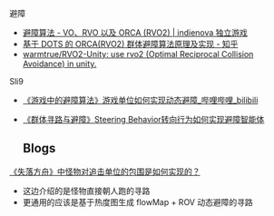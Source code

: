 

避障

* [避障算法 - VO、RVO 以及 ORCA (RVO2) | indienova 独立游戏](https://indienova.com/indie-game-development/vo-rvo-orca/)
* [基于 DOTS 的 ORCA(RVO2) 群体避障算法原理及实现 - 知乎](https://zhuanlan.zhihu.com/p/669426124)
* [warmtrue/RVO2-Unity: use rvo2 (Optimal Reciprocal Collision Avoidance) in unity.](https://github.com/warmtrue/RVO2-Unity)

Sli9

- [《游戏中的避障算法》游戏单位如何实现动态避障_哔哩哔哩_bilibili](https://www.bilibili.com/video/BV1Nb421n7qJ?spm_id_from=333.788.videopod.sections&vd_source=ebf06d572d5366b5ef7bc5032fefb08d)
- [《群体寻路与避障》Steering Behavior转向行为如何实现避障智能体](https://www.bilibili.com/video/BV1yCqfYuEh1?spm_id_from=333.1387.favlist.content.click)


  ## Blogs

[《失落方舟》中怪物对追击单位的包围是如何实现的？](https://mp.weixin.qq.com/s/dRI3UbcUEPC47X0mH2jAow)

- 这边介绍的是怪物直接朝人跑的寻路
- 更通用的应该是基于热度图生成 flowMap + ROV 动态避障的寻路